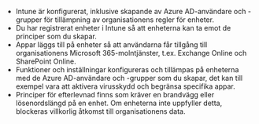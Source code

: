 - Intune är konfigurerat, inklusive skapande av Azure AD-användare och -grupper för tillämpning av organisationens regler för enheter.
- Du har registrerat enheter i Intune så att enheterna kan ta emot de principer som du skapar.
- Appar läggs till på enheter så att användarna får tillgång till organisationens Microsoft 365-molntjänster, t.ex. Exchange Online och SharePoint Online.
- Funktioner och inställningar konfigureras och tillämpas på enheterna med de Azure AD-användare och -grupper som du skapar, det kan till exempel vara att aktivera virusskydd och begränsa specifika appar.
- Principer för efterlevnad finns som kräver en brandvägg eller lösenordslängd på en enhet. Om enheterna inte uppfyller detta, blockeras villkorlig åtkomst till organisationens data.
